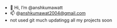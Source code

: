 - 👋 Hi, I’m @anshkumawatt
- 📫 @anshkumawat2004@gmail.com
- not used git much updatingg all my projects soon

